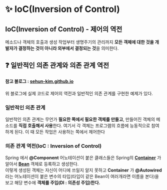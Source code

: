 # ✨  IoC(Inversion of Control)

## IoC(Inversion of Control) - 제어의 역전

메소드나 객체의 호출과 생성 작업부터 생명주기의 관리까지 **모든 객체에 대한 것을 개발자가 결정하는 것이 아니라 외부에서 결정되는 것**을 의미한다.</br>

## ❓ 일반적인 의존 관계와 의존 관계 역전

#### 참고 블로그 :  [sehun-kim.github.io](https://sehun-kim.github.io/sehun/springbean-lifecycle/)

위 블로그에 실제 코드로 제어의 역전과 일반적인 의존 관계를 구현한 예제가 있다.

### 일반적인 의존 관계

일반적인 의존 관계는 무언가 **필요한 쪽에서 필요한 객체를 만들고**, 만들어진 객체의 메소드를 **직접 호출해서 사용**한다. 여기서 각 객체는 프로그램의 흐름에 능동적으로 참여하게 된다. 이 때 모든 작업은
사용하는 쪽에서 제어한다

### 의존 관계 역전(IoC : Inversion of Control)

Spring 에서 **@Component** 어노테이션이 붙은 클래스들은 Spring의 **[Container](https://github.com/LeeJun1118/TIL/blob/main/spring/container.md)** 가 알아서  **[Bean](https://github.com/LeeJun1118/TIL/blob/main/spring/bean.md)** 객체로 등록하고 생성한다.  </br>
이렇게 생성된 객체는 자신이 어디에 쓰일지 알지 못하고 **Container** 가 **@Autowired**라는 어노테이션이 붙은 변수의 타입(타입이 같은 Bean이 여러개라면 이름을 본다)을 보고 해당
변수에 **객체를 주입(DI : 의존성 주입)한다.**